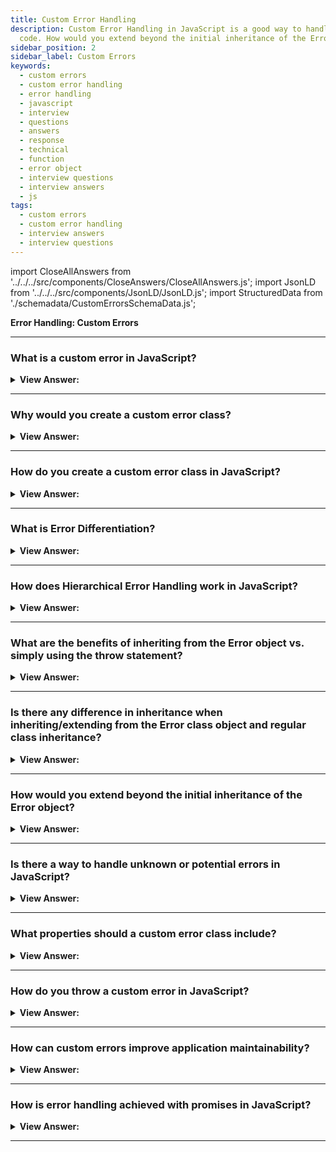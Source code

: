 ```yaml
---
title: Custom Error Handling
description: Custom Error Handling in JavaScript is a good way to handle errors in your
  code. How would you extend beyond the initial inheritance of the Error object?
sidebar_position: 2
sidebar_label: Custom Errors
keywords:
  - custom errors
  - custom error handling
  - error handling
  - javascript
  - interview
  - questions
  - answers
  - response
  - technical
  - function
  - error object
  - interview questions
  - interview answers
  - js
tags:
  - custom errors
  - custom error handling
  - interview answers
  - interview questions
---
```


import CloseAllAnswers from '../../../src/components/CloseAnswers/CloseAllAnswers.js';
import JsonLD from '../../../src/components/JsonLD/JsonLD.js';
import StructuredData from './schemadata/CustomErrorsSchemaData.js';

<JsonLD data={StructuredData} />

<head>
  <title>Custom Errors | JavaScript Frontend Phone Interview Answers</title>
</head>

**Error Handling: Custom Errors**

<CloseAllAnswers />

---

### What is a custom error in JavaScript?

<details>
  <summary><strong>View Answer:</strong></summary>
  <div>
  <div><strong>Interview Response:</strong> A custom error in JavaScript is a user-defined class that extends the built-in `Error` class, providing additional or specific functionality for error handling purposes.
  </div><br />
  <div><strong className="codeExample">Code Example:</strong><br /><br />

  <div></div>

Here's an example of creating a custom error by extending the `Error` class.

```javascript
class CustomError extends Error {
  constructor(message) {
    super(message);
    this.name = 'CustomError';
  }
}
```

In the above example, a custom error class named `CustomError` is created by extending the `Error` class. The `constructor` function is used to initialize the error object with a custom message and set the `name` property.

Once the custom error is defined, it can be thrown and caught like any other error:

```javascript
try {
  throw new CustomError('This is a custom error.');
} catch (error) {
  console.log(error.name);     // Output: CustomError
  console.log(error.message);  // Output: This is a custom error.
}
```

By using custom errors, developers can have more control and expressiveness in their error handling, leading to better error management and more robust applications.

  </div>
  </div>
</details>

---

### Why would you create a custom error class?

<details>
  <summary><strong>View Answer:</strong></summary>
  <div>
  <div><strong>Interview Response:</strong> Creating a custom error class allows more specific error types, aiding in precise error handling and providing clearer error context, improving debugging and error reporting.<br />
  </div>
  </div>
</details>

---

### How do you create a custom error class in JavaScript?

<details>
  <summary><strong>View Answer:</strong></summary>
  <div>
  <div><strong>Interview Response:</strong> To create a custom error class, define a new class that extends the built-in Error class and override the constructor to set custom properties.<br />
  </div><br />
  <div><strong className="codeExample">Code Example:</strong><br /><br />

  <div></div>

```javascript
class CustomError extends Error {
    constructor(message, errorCode) {
        super(message); // Pass the message to the Error constructor
        this.name = "CustomError"; // Set the name of the error
        this.errorCode = errorCode; // Add a custom property
    }
}

try {
    throw new CustomError("A custom error occurred", 123);
} catch (error) {
    console.log(error.name); // Prints: CustomError
    console.log(error.message); // Prints: A custom error occurred
    console.log(error.errorCode); // Prints: 123
}
```

In this example, `CustomError` is a user-defined class that extends the built-in `Error` class. It adds a custom `errorCode` property. When a `CustomError` is thrown, the `catch` block is able to handle it and access the custom `errorCode` property.

  </div>
  </div>
</details>

---

### What is Error Differentiation?

<details>
  <summary><strong>View Answer:</strong></summary>
  <div>
  <div><strong>Interview Response:</strong> Error differentiation refers to the ability to distinguish between different types of errors based on their specific characteristics or error codes, allowing for customized and targeted error handling strategies in software development.
  </div>
  </div>
</details>

---

### How does Hierarchical Error Handling work in JavaScript?

<details>
  <summary><strong>View Answer:</strong></summary>
  <div>
  <div><strong>Interview Response:</strong> Hierarchical error handling in JavaScript involves organizing custom error types in a hierarchical structure, with subtypes inheriting from a base error type. This allows catch blocks to handle multiple related error types or specific subtypes of an error with targeted error-specific logic.
  </div>
  </div>
</details>

---

### What are the benefits of inheriting from the Error object vs. simply using the throw statement?

<details>
  <summary><strong>View Answer:</strong></summary>
  <div>
  <div><strong>Interview Response:</strong> Inheriting from the Error object allows custom error types to retain standard error properties and behaviors, facilitating consistent error handling and enabling differentiation based on error types, while the throw statement is used for immediate error throwing.
</div><br />
  <div><strong>Technical Details:</strong> Because JavaScript allows us to use a throw with any parameter, our error classes do not need to derive from Error. However, we may use obj instanceof Error to identify and track error objects if we inherit. As a result, it is preferable to inherit from it. Our errors automatically build a hierarchy as the program evolves, and ValidationError, for example, may derive from the Error Object, and so forth.
</div><br />
  <div><strong className="codeExample">Code Example:</strong> Custom ValidationError that extends the built-in Error Object<br /><br />

  <div></div>

```js
class ValidationError extends Error {
  constructor(message) {
    super(message);
    this.name = 'ValidationError';
  }
}

// Usage
function readUser(json) {
  let user = JSON.parse(json);

  if (!user.age) {
    throw new ValidationError('No field: age');
  }
  if (!user.name) {
    throw new ValidationError('No field: name');
  }

  return user;
}

// Working example with try..catch

try {
  let user = readUser('{ "age": 25 }');
} catch (err) {
  if (err instanceof ValidationError) {
    alert('Invalid data: ' + err.message); // Invalid data: No field: name
  } else if (err instanceof SyntaxError) {
    // (*)
    alert('JSON Syntax Error: ' + err.message);
  } else {
    throw err; // unknown error, rethrow it (**)
  }
}
```

  </div>
  </div>
</details>

---

### Is there any difference in inheritance when inheriting/extending from the Error class object and regular class inheritance?

<details>
  <summary><strong>View Answer:</strong></summary>
  <div>
  <div><strong>Interview Response:</strong> No, the same rules apply; you can only inherit from one base class using the extends keyword. In class declarations or expressions, we can use the extends keyword to build a class that is a child of another class.
</div>
  </div>
</details>

---

### How would you extend beyond the initial inheritance of the Error object?

<details>
  <summary><strong>View Answer:</strong></summary>
  <div>
  <div><strong>Interview Response:</strong> If it is necessary to extend beyond a primary child class that has already extended the built-in Error Object. It would be best to inherit/extend from the child class to access the base class.
</div><br />
  <div><strong className="codeExample">Code Example:</strong> Extending beyond the initial base/child inheritance<br /><br />

  <div></div>

```js
// Initial Inheritance from the base Error Object
class ValidationError extends Error { 
  constructor(message) {
    super(message);
    this.name = "ValidationError";
  }
}

// Secondary Inheritance from the ValidationError Class
class PropertyRequiredError extends ValidationError { 
  constructor(property) {
    super("No property: " + property);
    this.name = "PropertyRequiredError";
    this.property = property;
  }
}

// Usage
function readUser(json) {
  let user = JSON.parse(json);

  if (!user.age) {
    throw new PropertyRequiredError("age");
  }
  if (!user.name) {
    throw new PropertyRequiredError("name");
  }

  return user;
}

// Working example with try..catch

try {
  let user = readUser('{ "age": 25 }');
} catch (err) {
  if (err instanceof ValidationError) {
    alert("Invalid data: " + err.message); // Invalid data: No property: name
    alert(err.name); // PropertyRequiredError
    alert(err.property); // name
  } else if (err instanceof SyntaxError) {
    alert("JSON Syntax Error: " + err.message);
  } else {
    throw err; // unknown error, rethrow it
  }
}
```

  </div>
  </div>
</details>

---

### Is there a way to handle unknown or potential errors in JavaScript?

<details>
  <summary><strong>View Answer:</strong></summary>
  <div>
  <div><strong>Interview Response:</strong> When prospective errors are relevant, we should deal with them immediately. It is not a good idea to address every conceivable or unexpected error. When encapsulating exceptions, it would be preferable to rethrow the catch to at least record the problem.
</div><br />
  <div><strong className="codeExample">Code Example:</strong><br /><br />

  <div></div>

```js
try {
  ...
  readUser()  // the potential error source
  ...
} catch (err) {
  if (err instanceof ValidationError) {
    // handle validation errors
  } else if (err instanceof SyntaxError) {
    // handle syntax errors
  } else {
    throw err; // unknown error, rethrow it
  }
}
```

  </div>
  </div>
</details>

---

### What properties should a custom error class include?

<details>
  <summary><strong>View Answer:</strong></summary>
  <div>
  <div><strong>Interview Response:</strong> A custom error class should include a `name` property for identifying the error type and a `message` property for describing the error. Optionally, it may include custom properties relevant to the error context.</div><br />
  <div><strong className="codeExample">Code Example:</strong><br /><br />

  <div></div>

```js
class CustomError extends Error {
    constructor(message, errorCode) {
        super(message); // Essential property
        this.name = "CustomError"; // Essential property
        this.errorCode = errorCode; // Custom property
        this.time = new Date(); // Custom property
    }
}

try {
    throw new CustomError("A custom error occurred", 123);
} catch (error) {
    console.log(error.name); // Prints: CustomError
    console.log(error.message); // Prints: A custom error occurred
    console.log(error.errorCode); // Prints: 123
    console.log(error.time); // Prints: current date and time
}
```

  </div>
  </div>
</details>

---

### How do you throw a custom error in JavaScript?

<details>
  <summary><strong>View Answer:</strong></summary>
  <div>
  <div><strong>Interview Response:</strong> To throw a custom error in JavaScript, first, define a custom error class extending Error, then use throw followed by new CustomError(arguments).<br />
  </div><br />
  <div><strong className="codeExample">Code Example:</strong><br /><br />

  <div></div>

```javascript
class CustomError extends Error {
    constructor(message, errorCode) {
        super(message);
        this.name = "CustomError";
        this.errorCode = errorCode;
    }
}

try {
    throw new CustomError("A custom error occurred", 123);
} catch (error) {
    console.log(error.name); // Prints: CustomError
    console.log(error.message); // Prints: A custom error occurred
    console.log(error.errorCode); // Prints: 123
}
```

In this example, a `CustomError` is defined and then thrown inside a `try` block. The thrown error is caught by the `catch` block and its properties are logged.

  </div>
  </div>
</details>

---

### How can custom errors improve application maintainability?

<details>
  <summary><strong>View Answer:</strong></summary>
  <div>
  <div><strong>Interview Response:</strong> Custom errors enhance maintainability by providing clearer error categorization, better error messages, and targeted handling, making it easier to identify, debug, and fix issues.
  </div>
  </div>
</details>

---

### How is error handling achieved with promises in JavaScript?

<details>
  <summary><strong>View Answer:</strong></summary>
  <div>
  <div><strong>Interview Response:</strong> Error handling with Promises in JavaScript is achieved using the .catch() method or .then()'s second argument to handle rejected promises and catch errors in the promise chain.
  </div><br />
  <div><strong className="codeExample">Code Example:</strong><br /><br />

  <div></div>

```js
let promise = new Promise((resolve, reject) => {
    // some operation that could fail
    let operationSucceeded = false;

    if (operationSucceeded) {
        resolve("Operation succeeded");
    } else {
        reject(new Error("Operation failed"));
    }
});

promise
    .then(result => {
        console.log(result);
    })
    .catch(error => {
        // handle the error here
        console.log(error.message); // Prints: Operation failed
    });

```

  </div>
  </div>
</details>

---
